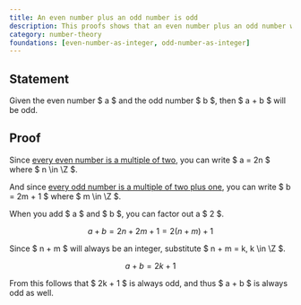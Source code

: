 ```yaml
---
title: An even number plus an odd number is odd
description: This proofs shows that an even number plus an odd number will always be odd.
category: number-theory
foundations: [even-number-as-integer, odd-number-as-integer]
---
```


## Statement

Given the even number $ a $ and the odd number $ b $, then $ a + b $ will be odd.

## Proof

Since [every even number is a multiple of two](/proofs/even-number-as-integer), you can write $ a = 2n $ where $ n \in \Z $.

And since [every odd number is a multiple of two plus one](/proofs/odd-number-as-integer), you can write $ b = 2m + 1 $ where $ m \in \Z $.

When you add $ a $ and $ b $, you can factor out a $ 2 $.

$$ a + b = 2n + 2m + 1 = 2(n + m) + 1 $$

Since $ n + m $ will always be an integer, substitute $ n + m = k, k \in \Z $.

$$ a + b = 2k + 1 $$

From this follows that $ 2k + 1 $ is always odd, and thus $ a + b $ is always odd as well.
